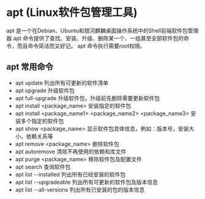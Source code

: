 # apt (Linux软件包管理工具)

apt 是一个在Debian、Ubuntu和银河麒麟桌面操作系统中的Shell前端软件包管理器
apt 命令提供了查找、安装、升级、删除某一个、一组甚至全部软件包的命令，而且命令简洁而又好记。
apt 命令执行需要root权限。

## apt 常用命令

- apt update 列出所有可更新的软件清单
- apt upgrade 升级软件包
- apt full-upgrade 升级软件包，升级前先删除需要更新软件包
- apt install <package_name> 安装指定的软件包
- apt install <package_name1> <package_name2> <package_name3> 安装多个指定的软件包
- apt show <package_name> 显示软件包具体信息，例如：版本号，安装大小，依赖关系等
- apt remove <package_name> 删除软件包
- apt autoremove 清除不再使用的依赖和库文件
- apt purge <package_name> 移除软件包及配置文件
- apt search <keyword> 查询软件包
- apt list --installed 列出所有已经安装的软件包
- apt list --upgradeable 列出所有可更新的软件包及版本信息
- apt list --all-versions 列出所有已安装的包的版本信息